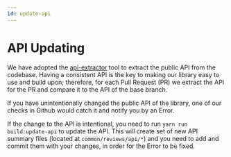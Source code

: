 ```yaml
---
id: update-api
---
```


# API Updating

We have adopted the [api-extractor](https://api-extractor.com/) tool to extract the public API from the codebase.
Having a consistent API is the key to making our library easy to use and build upon; therefore,
for each Pull Request (PR) we extract the API for the PR and compare it to the API of the base branch.

If you have unintentionally changed the public API of the library, one of our checks in Github would
catch it and notify you by an Error.

If the change to the API is intentional, you need to run `yarn run build:update-api` to update the API.
This will create set of new API summary files (located at `common/reviews/api/*`) and you need to add and commit them
with your changes, in order for the Error to be fixed.
